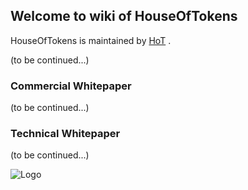 ## Welcome to wiki of HouseOfTokens


HouseOfTokens is maintained by [HoT](https://hotwallet.tech/ ) .

(to be continued...)


### Commercial Whitepaper
(to be continued...)

### Technical Whitepaper
(to be continued...)

![Logo](https://www.hotwallet.tech/i/logo.jpg)
